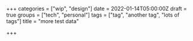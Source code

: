 +++
categories = ["wip", "design"]
date = 2022-01-14T05:00:00Z
draft = true
groups = ["tech", "personal"]
tags = ["tag", "another tag", "lots of tags"]
title = "more test data"

+++
